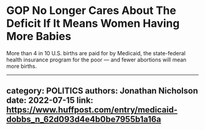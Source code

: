 # GOP No Longer Cares About The Deficit If It Means Women Having More Babies

More than 4 in 10 U.S. births are paid for by Medicaid, the state-federal health insurance program for the poor — and fewer abortions will mean more births.

---
category: POLITICS
authors: Jonathan Nicholson
date: 2022-07-15
link: https://www.huffpost.com/entry/medicaid-dobbs_n_62d093d4e4b0be7955b1a16a
---
